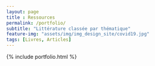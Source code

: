 ```yaml
---
layout: page
title : Ressources
permalink: /portfolio/
subtitle: "Littérature classée par thématique"
feature-img: "assets/img/img_design_site/covid19.jpg"
tags: [Livres, Articles]
---
```


{% include portfolio.html %}
